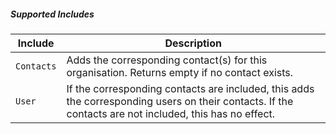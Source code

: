 ##### Supported Includes

|Include|Description|
|-|-|
|```Contacts```|Adds the corresponding contact(s) for this organisation. Returns empty if no contact exists.|
|```User```|If the corresponding contacts are included, this adds the corresponding users on their contacts. If the contacts are not included, this has no effect.|
